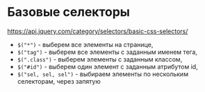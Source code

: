 # Базовые селекторы
https://api.jquery.com/category/selectors/basic-css-selectors/

- `$("*")` - выберем все элементы на странице,
- `$("tag")` - выберем все элементы с заданным именем тега,
- `$(".class")` - выберем элементы с заданным классом,
- `$("#id")` - выберем один элемент с заданным атрибутом id,
- `$("sel, sel, sel")` - выбираем элементы по нескольким селекторам, через запятую
